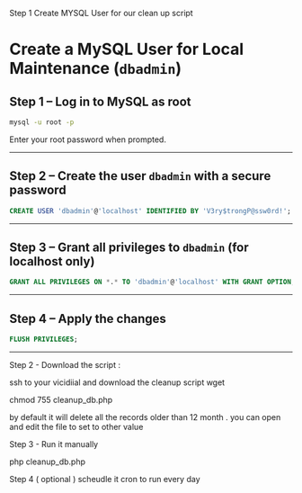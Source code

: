 Step 1 Create MYSQL User for our clean up script 


# Create a MySQL User for Local Maintenance (`dbadmin`)

## Step 1 – Log in to MySQL as root

```bash
mysql -u root -p
```

Enter your root password when prompted.

---

## Step 2 – Create the user `dbadmin` with a secure password

```sql
CREATE USER 'dbadmin'@'localhost' IDENTIFIED BY 'V3ry$trongP@ssw0rd!';
```

---

## Step 3 – Grant all privileges to `dbadmin` (for localhost only)

```sql
GRANT ALL PRIVILEGES ON *.* TO 'dbadmin'@'localhost' WITH GRANT OPTION;
```

---

## Step 4 – Apply the changes

```sql
FLUSH PRIVILEGES;
```

---

Step 2 - Download the script :

ssh to your vicidiial and download the cleanup script 
wget 


chmod 755 cleanup_db.php
 
by default it will delete all the records older than 12 month . you can open and edit the file to set to other value 



Step 3 - Run it manually 

php cleanup_db.php


Step 4 ( optional ) scheudle it cron to run every day



